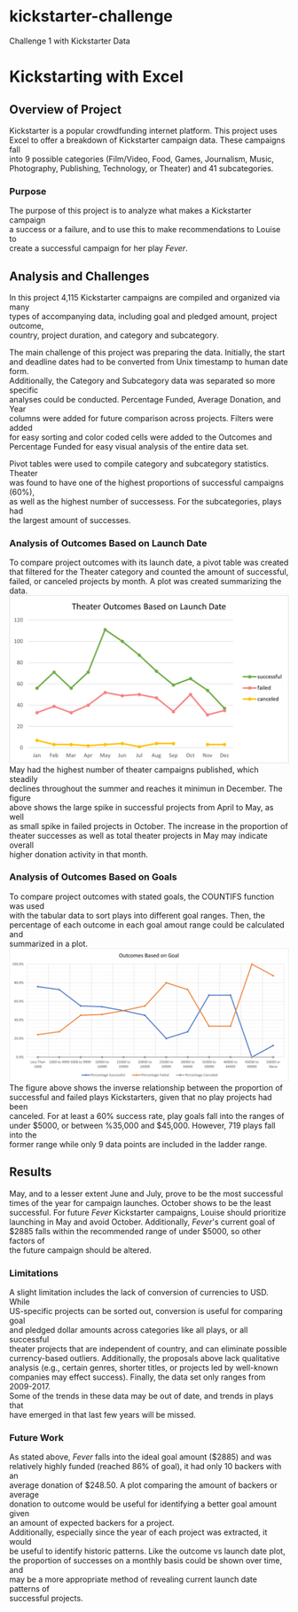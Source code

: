 # kickstarter-challenge
Challenge 1 with Kickstarter Data  
  
# Kickstarting with Excel

## Overview of Project
Kickstarter is a popular crowdfunding internet platform. This project uses  
Excel to offer a breakdown of Kickstarter campaign data. These campaigns fall  
into 9 possible categories (Film/Video, Food, Games, Journalism, Music,  
Photography, Publishing, Technology, or Theater) and 41 subcategories.  

### Purpose
The purpose of this project is to analyze what makes a Kickstarter campaign  
a success or a failure, and to use this to make recommendations to Louise to  
create a successful campaign for her play *Fever*.  

## Analysis and Challenges

In this project 4,115 Kickstarter campaigns are compiled and organized via many  
types of accompanying data, including goal and pledged amount, project outcome,  
country, project duration, and category and subcategory.  
  
The main challenge of this project was preparing the data. Initially, the start  
and deadline dates had to be converted from Unix timestamp to human date form.  
Additionally, the Category and Subcategory data was separated so more specific  
analyses could be conducted. Percentage Funded, Average Donation, and Year  
columns were added for future comparison across projects. Filters were added  
for easy sorting and color coded cells were added to the Outcomes and  
Percentage Funded for easy visual analysis of the entire data set.  
  
Pivot tables were used to compile category and subcategory statistics. Theater  
was found to have one of the highest proportions of successful campaigns (60%),  
as well as the highest number of successess. For the subcategories, plays had  
the largest amount of successes.

### Analysis of Outcomes Based on Launch Date
To compare project outcomes with its launch date, a pivot table was created  
that filtered for the Theater category and counted the amount of successful,  
failed, or canceled projects by month. A plot was created summarizing the data.
![Theater_Outcomes_vs_Launch](Resources/Theater_Outcomes_vs_Launch.png)
May had the highest number of theater campaigns published, which steadily  
declines throughout the summer and reaches it minimun in December. The figure  
above shows the large spike in successful projects from April to May, as well  
as small spike in failed projects in October. The increase in the proportion of  
theater successes as well as total theater projects in May may indicate overall  
higher donation activity in that month.  

### Analysis of Outcomes Based on Goals
To compare project outcomes with stated goals, the COUNTIFS function was used  
with the tabular data to sort plays into different goal ranges. Then, the  
percentage of each outcome in each goal amout range could be calculated and  
summarized in a plot.
![Outcomes_vs_Goals](Resources/Outcomes_vs_Goals.png)
The figure above shows the inverse relationship between the proportion of  
successful and failed plays Kickstarters, given that no play projects had been  
canceled. For at least a 60% success rate, play goals fall into the ranges of  
under $5000, or between %35,000 and $45,000. However, 719 plays fall into the  
former range while only 9 data points are included in the ladder range.  

## Results
May, and to a lesser extent June and July, prove to be the most successful  
times of the year for campaign launches. October shows to be the least  
successful. For future *Fever* Kickstarter campaigns, Louise should prioritize  
launching in May and avoid October. Additionally, *Fever*'s current goal of  
$2885 falls within the recommended range of under $5000, so other factors of  
the future campaign should be altered.   

### Limitations
A slight limitation includes the lack of conversion of currencies to USD. While  
US-specific projects can be sorted out, conversion is useful for comparing goal   
and pledged dollar amounts across categories like all plays, or all successful   
theater projects that are independent of country, and can eliminate possible  
currency-based outliers. Additionally, the proposals above lack qualitative  
analysis (e.g., certain genres, shorter titles, or projects led by well-known  
companies may effect success). Finally, the data set only ranges from 2009-2017.  
Some of the trends in these data may be out of date, and trends in plays that   
have emerged in that last few years will be missed.

### Future Work
As stated above, *Fever* falls into the ideal goal amount ($2885) and was  
relatively highly funded (reached 86% of goal), it had only 10 backers with an  
average donation of $248.50. A plot comparing the amount of backers or average  
donation to outcome would be useful for identifying a better goal amount given  
an amount of expected backers for a project.  
Additionally, especially since the year of each project was extracted, it would  
be useful to identify historic patterns. Like the outcome vs launch date plot,   
the proportion of successes on a monthly basis could be shown over time, and  
may be a more appropriate method of revealing current launch date patterns of  
successful projects.
